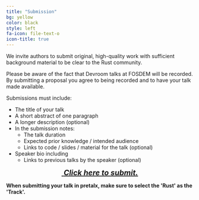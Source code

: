 ```yaml
---
title: "Submission"
bg: yellow
color: black
style: left
fa-icon: file-text-o
icon-title: true
---
```


We invite authors to submit original, high-quality work with
sufficient background material to be clear to the Rust community.

Please be aware of the fact that Devroom talks at FOSDEM will be recorded. By submitting
a proposal you agree to being recorded and to have your talk made available.

Submissions must include:

- The title of your talk
- A short abstract of one paragraph
- A longer description (optional)
- In the submission notes:
  - The talk duration
  - Expected prior knowledge / intended audience
  - Links to code / slides / material for the talk (optional)
- Speaker bio including
  - Links to previous talks by the speaker (optional)

<div style="text-align:center;">
  <p>
    <span style="font-size:20px;">
      <a href="https://pretalx.fosdem.org/fosdem-2026/cfp">
        <i class="fa fa-sign-in">&nbsp;<strong>Click here to submit.</strong></i>
      </a>
    </span>
  </p>
</div>

<strong>When submitting your talk in pretalx, make sure to select the 'Rust' as the 'Track'.</strong>
